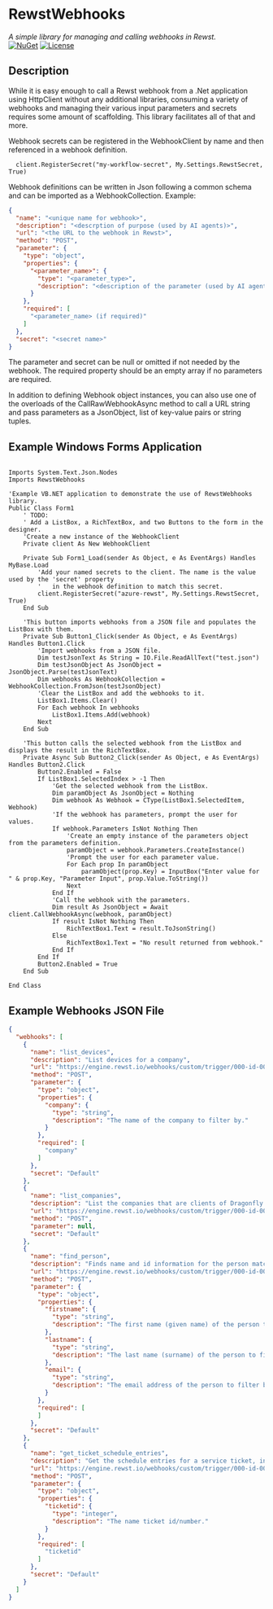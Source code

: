 
# RewstWebhooks

*A simple library for managing and calling webhooks in Rewst.*  
[![NuGet](https://img.shields.io/nuget/v/RewstWebhooks.svg)](https://www.nuget.org/packages/RewstWebhooks/)
[![License](https://img.shields.io/github/license/ReedK-DFT/RewstWebhooks.svg)](https://github.com/ReedK-DFT/RewstWebhooks/blob/master/LICENSE.txt)

## Description

While it is easy enough to call a Rewst webhook from a .Net application using HttpClient without any additional libraries, consuming a variety of webhooks and managing their various input parameters and secrets requires some amount of scaffolding. This library facilitates all of that and more.  

Webhook secrets can be registered in the WebhookClient by name and then referenced in a webhook definition.
```vb.net
  client.RegisterSecret("my-workflow-secret", My.Settings.RewstSecret, True)
```

Webhook definitions can be written in Json following a common schema and can be imported as a WebhookCollection.  Example:
```json
{
  "name": "<unique name for webhook>",
  "description": "<descrption of purpose (used by AI agents)>",
  "url": "<the URL to the webhook in Rewst>",
  "method": "POST",
  "parameter": {
    "type": "object",
    "properties": {
      "<parameter_name>": {
        "type": "<parameter_type>",
        "description": "<description of the parameter (used by AI agents)>"
      }
    },
    "required": [
      "<parameter_name> (if required)"
    ]
  },
  "secret": "<secret name>"
}
```
The parameter and secret can be null or omitted if not needed by the webhook. The required property should be an empty array if no parameters are required.  

In addition to defining Webhook object instances, you can also use one of the overloads of the CallRawWebhookAsync method to call a URL string and pass parameters as a JsonObject, list of key-value pairs or string tuples.

## Example Windows Forms Application

```vb.net

Imports System.Text.Json.Nodes
Imports RewstWebhooks

'Example VB.NET application to demonstrate the use of RewstWebhooks library.
Public Class Form1
    ' TODO:
    ' Add a ListBox, a RichTextBox, and two Buttons to the form in the designer.
    'Create a new instance of the WebhookClient
    Private client As New WebhookClient

    Private Sub Form1_Load(sender As Object, e As EventArgs) Handles MyBase.Load
        'Add your named secrets to the client. The name is the value used by the 'secret' property
        '   in the webhook definition to match this secret.
        client.RegisterSecret("azure-rewst", My.Settings.RewstSecret, True)
    End Sub

    'This button imports webhooks from a JSON file and populates the ListBox with them.
    Private Sub Button1_Click(sender As Object, e As EventArgs) Handles Button1.Click
        'Import webhooks from a JSON file.
        Dim testJsonText As String = IO.File.ReadAllText("test.json")
        Dim testJsonObject As JsonObject = JsonObject.Parse(testJsonText)
        Dim webhooks As WebhookCollection = WebhookCollection.FromJson(testJsonObject)
        'Clear the ListBox and add the webhooks to it.
        ListBox1.Items.Clear()
        For Each webhook In webhooks
            ListBox1.Items.Add(webhook)
        Next
    End Sub

    'This button calls the selected webhook from the ListBox and displays the result in the RichTextBox.
    Private Async Sub Button2_Click(sender As Object, e As EventArgs) Handles Button2.Click
        Button2.Enabled = False
        If ListBox1.SelectedIndex > -1 Then
            'Get the selected webhook from the ListBox.
            Dim paramObject As JsonObject = Nothing
            Dim webhook As Webhook = CType(ListBox1.SelectedItem, Webhook)
            'If the webhook has parameters, prompt the user for values.
            If webhook.Parameters IsNot Nothing Then
                'Create an empty instance of the parameters object from the parameters definition.
                paramObject = webhook.Parameters.CreateInstance()
                'Prompt the user for each parameter value.
                For Each prop In paramObject
                    paramObject(prop.Key) = InputBox("Enter value for " & prop.Key, "Parameter Input", prop.Value.ToString())
                Next
            End If
            'Call the webhook with the parameters.
            Dim result As JsonObject = Await client.CallWebhookAsync(webhook, paramObject)
            If result IsNot Nothing Then
                RichTextBox1.Text = result.ToJsonString()
            Else
                RichTextBox1.Text = "No result returned from webhook."
            End If
        End If
        Button2.Enabled = True
    End Sub

End Class
```
## Example Webhooks JSON File
```json
{
  "webhooks": [
    {
      "name": "list_devices",
      "description": "List devices for a company",
      "url": "https://engine.rewst.io/webhooks/custom/trigger/000-id-000/1111-id-00011",
      "method": "POST",
      "parameter": {
        "type": "object",
        "properties": {
          "company": {
            "type": "string",
            "description": "The name of the company to filter by."
          }
        },
        "required": [
          "company"
        ]
      },
      "secret": "Default"
    },
    {
      "name": "list_companies",
      "description": "List the companies that are clients of Dragonfly Technologies",
      "url": "https://engine.rewst.io/webhooks/custom/trigger/000-id-000/1111-id-00012",
      "method": "POST",
      "parameter": null,
      "secret": "Default"
    },
    {
      "name": "find_person",
      "description": "Finds name and id information for the person matching the given name",
      "url": "https://engine.rewst.io/webhooks/custom/trigger/000-id-000/1111-id-00013",
      "method": "POST",
      "parameter": {
        "type": "object",
        "properties": {
          "firstname": {
            "type": "string",
            "description": "The first name (given name) of the person to filter by."
          },
          "lastname": {
            "type": "string",
            "description": "The last name (surname) of the person to filter by."
          },
          "email": {
            "type": "string",
            "description": "The email address of the person to filter by."
          }
        },
        "required": [
        ]
      },
      "secret": "Default"
    },
    {
      "name": "get_ticket_schedule_entries",
      "description": "Get the schedule entries for a service ticket, including the assigned engineer and the time of the appointment",
      "url": "https://engine.rewst.io/webhooks/custom/trigger/000-id-000/1111-id-00014",
      "method": "POST",
      "parameter": {
        "type": "object",
        "properties": {
          "ticketid": {
            "type": "integer",
            "description": "The name ticket id/number."
          }
        },
        "required": [
          "ticketid"
        ]
      },
      "secret": "Default"
    }
  ]
}
```